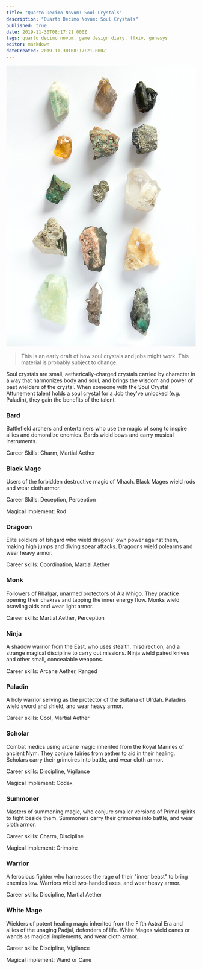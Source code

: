 ```yaml
---
title: "Quarto Decimo Novum: Soul Crystals"
description: "Quarto Decimo Novum: Soul Crystals"
published: true
date: 2019-11-30T08:17:21.000Z
tags: quarto decimo novum, game design diary, ffxiv, genesys
editor: markdown
dateCreated: 2019-11-30T08:17:21.000Z
---
```


![Featured Image](quarto-decimo-novum-soul-crystals.jpg)

> This is an early draft of how soul crystals and jobs might work. This material is probably subject to change.

Soul crystals are small, aetherically-charged crystals carried by character in a way that harmonizes body and soul, and brings the wisdom and power of past wielders of the crystal. When someone with the Soul Crystal Attunement talent holds a soul crystal for a Job they've unlocked (e.g. Paladin), they gain the benefits of the talent.

### Bard

Battlefield archers and entertainers who use the magic of song to inspire allies and demoralize enemies. Bards wield bows and carry musical instruments.

Career Skills: Charm, Martial Aether

### Black Mage

Users of the forbidden destructive magic of Mhach. Black Mages wield rods and wear cloth armor.

Career Skills: Deception, Perception

Magical Implement: Rod

### Dragoon

Elite soldiers of Ishgard who wield dragons' own power against them, making high jumps and diving spear attacks. Dragoons wield polearms and wear heavy armor.

Career skills: Coordination, Martial Aether

### Monk

Followers of Rhalgar, unarmed protectors of Ala Mhigo. They practice opening their chakras and tapping the inner energy flow. Monks wield brawling aids and wear light armor.

Career skills: Martial Aether, Perception

### Ninja

A shadow warrior from the East, who uses stealth, misdirection, and a strange magical discipline to carry out missions. Ninja wield paired knives and other small, concealable weapons.

Career skills: Arcane Aether, Ranged

### Paladin

A holy warrior serving as the protector of the Sultana of Ul'dah. Paladins wield sword and shield, and wear heavy armor.

Career skills: Cool, Martial Aether

### Scholar

Combat medics using arcane magic inherited from the Royal Marines of ancient Nym. They conjure fairies from aether to aid in their healing. Scholars carry their grimoires into battle, and wear cloth armor.

Career skills: Discipline, Vigilance

Magical Implement: Codex

### Summoner

Masters of summoning magic, who conjure smaller versions of Primal spirits to fight beside them. Summoners carry their grimoires into battle, and wear cloth armor.

Career skills: Charm, Discipline

Magical Implement: Grimoire

### Warrior

A ferocious fighter who harnesses the rage of their "inner beast" to bring enemies low. Warriors wield two-handed axes, and wear heavy armor.

Career skills: Discipline, Martial Aether

### White Mage

Wielders of potent healing magic inherited from the Fifth Astral Era and allies of the unaging Padjal, defenders of life. White Mages wield canes or wands as magical implements, and wear cloth armor.

Career skills: Discipline, Vigilance

Magical implement: Wand or Cane


    